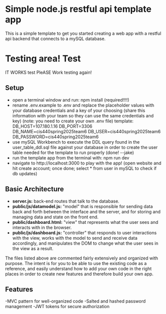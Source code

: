 # Simple node.js restful api template app
This is a simple template to get you started creating a web app with a restful api backend that connects to a mySQL database.

# Testing area! Test
IT WORKS test
PleASE Work
testing again!
## Setup
- open a terminal window and run: npm install (required!!!!)
- rename .env.example to .env and replace the placeholder values with your database credentials and a key of your choosing (share this information with your team so they can use the same credentials and key) 
(note: you need to create your own .env file)
template:
DB_HOST=107.180.1.16
DB_PORT=3306
DB_NAME=cis440spring2025team6
DB_USER=cis440spring2025team6
DB_PASSWORD=cis440spring2025team6
- use mySQL Workbench to execute the DDL query found in the user_table_ddl.sql file against your database in order to create the user table needed for the template to run properly (done! --jake)
- run the template app from the terminal with: npm run dev
- navigate to http://localhost:3000 to play with the app! (open website and hit create account; once done; select * from user in mySQL to check if db updates)

## Basic Architecture
- **server.js:** back-end routes that talk to the database.
- **public/js/datamodel.js:** "model" that is responsible for sending data back and forth between the interface and the server, and for storing and managing data and state on the front end.
- **public/dashboard.html:** "view" that represents what the user sees and interacts with in the browser.
- **public/js/dashboard.js:** "controller" that responds to user interactions with the view, works with the model to send and receive data accordingly, and manipulates the DOM to change what the user sees in the view as a result.

The files listed above are commented fairly extensively and organized with purpose.  The intent is for you to be able to use the existing code as a reference, and easily understand how to add your own code in the right places in order to create new features and therefore build your own app.

## Features
-MVC pattern for well-organized code
-Salted and hashed password management
-JWT tokens for secure authorization
